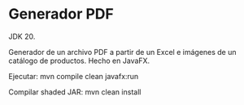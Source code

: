 # Generador PDF

JDK 20.

Generador de un archivo PDF a partir de un Excel e imágenes de un catálogo de productos.
Hecho en JavaFX.

Ejecutar: mvn compile clean javafx:run

Compilar shaded JAR: mvn clean install